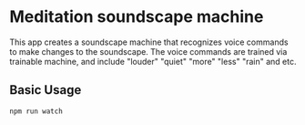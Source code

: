 Meditation soundscape machine 
===========================

This app creates a soundscape machine that recognizes voice commands to make changes to the soundscape.
The voice commands are trained via trainable machine, and include "louder" "quiet" "more" "less" "rain" and etc.

## Basic Usage

```
npm run watch
```
